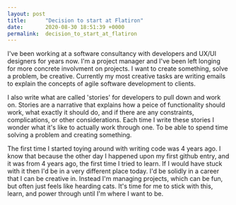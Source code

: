 ```yaml
---
layout: post
title:      "Decision to start at Flatiron"
date:       2020-08-30 18:51:39 +0000
permalink:  decision_to_start_at_flatiron
---
```



I've been working at a software consultancy with developers and UX/UI designers for years now. I'm a project manager and I've been left longing for more concrete involvment on projects. I want to create something, solve a problem, be creative. Currently my most creative tasks are writing emails to explain the concepts of agile software development to clients. 

I also write what are called 'stories' for developers to pull down and work on. Stories are a narrative that explains how a peice of functionality should work, what exactly it should do, and if there are any constraints, complications, or other considerations. Each time I write these stories I wonder what it's like to actually work through one. To be able to spend time solving a problem and creating something. 

The first time I started toying around with writing code was 4 years ago. I know that because the other day I happened upon my first github entry, and it was from 4 years ago, the first time I tried to learn. If I would have stuck with it then I'd be in a very different place today. I'd be solidly in a career that I can be creative in. Instead I'm managing projects, which can be fun, but often just feels like hearding cats. It's time for me to stick with this, learn, and power through until I'm where I want to be. 
